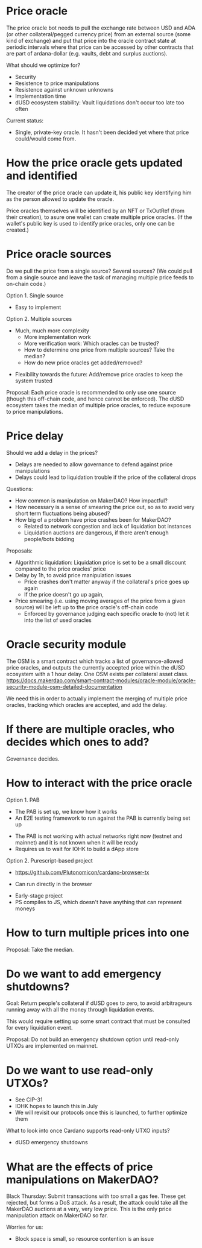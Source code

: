 # Price oracle

The price oracle bot needs to pull the exchange rate between USD and ADA (or
other collateral/pegged currency price) from an external source (some kind of
exchange) and put that price into the oracle contract state at periodic
intervals where that price can be accessed by other contracts that are part of
ardana-dollar (e.g. vaults, debt and surplus auctions).

What should we optimize for?
- Security
- Resistence to price manipulations
- Resistence against unknown unknowns
- Implementation time
- dUSD ecosystem stability: Vault liquidations don't occur too late too often

Current status:
- Single, private-key oracle. It hasn't been decided yet where that price
  could/would come from.

# How the price oracle gets updated and identified

The creator of the price oracle can update it, his public key identifying him as
the person allowed to update the oracle.

Price oracles themselves will be identified by an NFT or TxOutRef (from their
creation), to asure one wallet can create multiple price oracles. (If the
wallet's public key is used to identify price oracles, only one can be created.)

# Price oracle sources

Do we pull the price from a single source? Several sources? (We could pull from
a single source and leave the task of managing multiple price feeds to on-chain
code.)

Option 1. Single source
+ Easy to implement

Option 2. Multiple sources
- Much, much more complexity
  * More implementation work
  * More verification work: Which oracles can be trusted?
  * How to determine one price from multiple sources? Take the median?
  * How do new price oracles get added/removed?
+ Flexibility towards the future: Add/remove price oracles to keep the system
  trusted

Proposal: Each price oracle is recommended to only use one source (though this
off-chain code, and hence cannot be enforced). The dUSD ecosystem takes the
median of multiple price oracles, to reduce exposure to price manipulations.

# Price delay

Should we add a delay in the prices?
- Delays are needed to allow governance to defend against price manipulations
- Delays could lead to liquidation trouble if the price of the collateral drops

Questions:
- How common is manipulation on MakerDAO? How impactful?
- How necessary is a sense of smearing the price out, so as to avoid very short
  term fluctuations being abused?
- How big of a problem have price crashes been for MakerDAO?
  * Related to network congestion and lack of liquidation bot instances
  * Liquidation auctions are dangerous, if there aren't enough people/bots
    bidding

Proposals:
- Algorithmic liquidation: Liquidation price is set to be a small discount
  compared to the price oracles' price
- Delay by 1h, to avoid price manipulation issues
  * Price crashes don't matter anyway if the collateral's price goes up again
  * If the price doesn't go up again, 
- Price smearing (i.e. using moving averages of the price from a given source)
  will be left up to the price oracle's off-chain code
  * Enforced by governance judging each specific oracle to (not) let it into the
    list of used oracles

# Oracle security module

The OSM is a smart contract which tracks a list of governance-allowed price
oracles, and outputs the currently accepted price within the dUSD ecosystem with
a 1 hour delay. One OSM exists per collateral asset class.
https://docs.makerdao.com/smart-contract-modules/oracle-module/oracle-security-module-osm-detailed-documentation

We need this in order to actually implement the merging of multiple price
oracles, tracking which oracles are accepted, and add the delay.

# If there are multiple oracles, who decides which ones to add?

Governance decides.

# How to interact with the price oracle

Option 1. PAB
+ The PAB is set up, we know how it works
+ An E2E testing framework to run against the PAB is currently being set up
- The PAB is not working with actual networks right now (testnet and mainnet)
  and it is not known when it will be ready
- Requires us to wait for IOHK to build a dApp store

Option 2. Purescript-based project
  * https://github.com/Plutonomicon/cardano-browser-tx
+ Can run directly in the browser
- Early-stage project
- PS compiles to JS, which doesn't have anything that can represent moneys

# How to turn multiple prices into one

Proposal: Take the median.

# Do we want to add emergency shutdowns?

Goal: Return people's collateral if dUSD goes to zero, to avoid arbitrageurs
running away with all the money through liquidation events.

This would require setting up some smart contract that must be consulted for
every liquidation event.

Proposal: Do not build an emergency shutdown option until read-only UTXOs are
implemented on mainnet.

# Do we want to use read-only UTXOs?

- See CIP-31
- IOHK hopes to launch this in July
- We will revisit our protocols once this is launched, to further optimize them

What to look into once Cardano supports read-only UTXO inputs?
- dUSD emergency shutdowns

# What are the effects of price manipulations on MakerDAO?

Black Thursday: Submit transactions with too small a gas fee. These get
rejected, but forms a DoS attack. As a result, the attack could take all the
MakerDAO auctions at a very, very low price. This is the only price manipulation
attack on MakerDAO so far.

Worries for us:
- Block space is small, so resource contention is an issue




